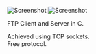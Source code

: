 ![Screenshot](http://git.aksels.me/academic/my-ftp/raw/master/screenshots/server.png)
![Screenshot](http://git.aksels.me/academic/my-ftp/raw/master/screenshots/client.png)

FTP Client and Server in C.  

Achieved using TCP sockets.  
Free protocol.  